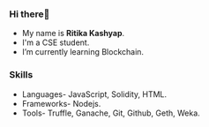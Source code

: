 <!--- - 👋 Hi, I’m @Ritika-21
- 👀 I’m interested in ...
- 🌱 I’m currently learning ...
- 💞️ I’m looking to collaborate on ...
- 📫 How to reach me ...


Ritika-21/Ritika-21 is a ✨ special ✨ repository because its `README.md` (this file) appears on your GitHub profile.
You can click the Preview link to take a look at your changes.
--->

### Hi there👋 
* My name is **Ritika Kashyap**. 
* I'm a CSE student.
* I’m currently learning Blockchain.

### Skills
* Languages- JavaScript, Solidity, HTML.
* Frameworks- Nodejs. 
* Tools- Truffle, Ganache, Git, Github, Geth, Weka.
